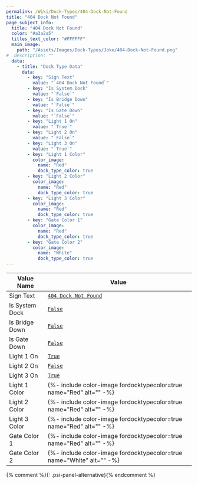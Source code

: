 ```yaml
---
permalink: /Wiki/Dock-Types/404-Dock-Not-Found
title: "404 Dock Not Found"
page_subject_info:
  title: "404 Dock Not Found"
  color: "#a3a2a5"
  titles_text_color: "#FFFFFF"
  main_image:
    path: "/Assets/Images/Dock-Types/Joke/404-Dock-Not-Found.png"
#  description: ""
  data:
    - title: "Dock Type Data"
      data:
        - key: "Sign Text"
          value: "`404 Dock Not Found`"
        - key: "Is System Dock"
          value: "`False`"
        - key: "Is Bridge Down"
          value: "`False`"
        - key: "Is Gate Down"
          value: "`False`"
        - key: "Light 1 On"
          value: "`True`"
        - key: "Light 2 On"
          value: "`False`"
        - key: "Light 3 On"
          value: "`True`"
        - key: "Light 1 Color"
          color_image:
            name: "Red"
            dock_type_color: true
        - key: "Light 2 Color"
          color_image:
            name: "Red"
            dock_type_color: true
        - key: "Light 3 Color"
          color_image:
            name: "Red"
            dock_type_color: true
        - key: "Gate Color 1"
          color_image:
            name: "Red"
            dock_type_color: true
        - key: "Gate Color 2"
          color_image:
            name: "White"
            dock_type_color: true
---
```




| Value Name     | Value |
|-|-|
| Sign Text      | [`404 Dock Not Found`](/RBAP-Wiki/Wiki/Value-Types#string) |
| Is System Dock | [`False`](/RBAP-Wiki/Wiki/Value-Types#boolean) |
| Is Bridge Down | [`False`](/RBAP-Wiki/Wiki/Value-Types#boolean) |
| Is Gate Down   | [`False`](/RBAP-Wiki/Wiki/Value-Types#boolean) |
| Light 1 On     | [`True`](/RBAP-Wiki/Wiki/Value-Types#boolean) |
| Light 2 On     | [`False`](/RBAP-Wiki/Wiki/Value-Types#boolean) |
| Light 3 On     | [`True`](/RBAP-Wiki/Wiki/Value-Types#boolean) |
| Light 1 Color  | {%- include color-image fordocktypecolor=true name="Red" alt="" -%} |
| Light 2 Color  | {%- include color-image fordocktypecolor=true name="Red" alt="" -%} |
| Light 3 Color  | {%- include color-image fordocktypecolor=true name="Red" alt="" -%} |
| Gate Color 1   | {%- include color-image fordocktypecolor=true name="Red" alt="" -%} |
| Gate Color 2   | {%- include color-image fordocktypecolor=true name="White" alt="" -%} |
{% comment %}{: .psi-panel-alternative}{% endcomment %}

<img class="dock-type-image" src="/RBAP-Wiki/Assets/Images/Dock-Types/Joke/404-Dock-Not-Found.png" alt="">